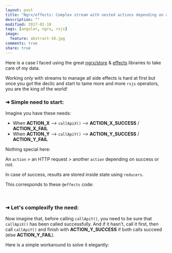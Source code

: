```yaml
---
layout: post
title: "Ngrx/effects: Complex stream with nested actions depending on another"
description: ""
modified: 2017-02-10
tags: [angular, ngrx, rxjs]
image:
  feature: abstract-10.jpg
comments: true
share: true  
---
```



Here is a case I faced using the great [ngrx/store](https://github.com/ngrx/store) & [effects](https://github.com/ngrx/effects) libraries to take care of my data.

Working only with streams to manage all side effects is hard at first but once you got the declic and start to tame more and more `rxjs` operators, you are the king of the world!
<br>


### ➜ Simple need to start:

Imagine you have these needs:

- When **ACTION_X** --> `callApiX()` --> **ACTION_X_SUCCESS** / **ACTION_X_FAIL**
- When **ACTION_Y** --> `callApiY()` --> **ACTION_Y_SUCCESS** / **ACTION_Y_FAIL**

Nothing special here:

An `action` > an HTTP request > another `action` depending on success or not.

In case of success, results are stored inside state using `reducers`.


This corresponds to these `@effects` code:

<script src="https://gist.github.com/bertrandg/6207c52d8d58d4ca6f2ed924131a65c9.js"></script>
<br>


### ➜ Let's complexify the need:

Now imagine that, before calling `callApiY()`, you need to be sure that `callApiX()` has been called successfully.
And if it hasn't, call it first, then call `callApiY()` and finish with **ACTION_Y_SUCCESS** if both calls succeed (else **ACTION_Y_FAIL**).

Here is a simple workaround to solve it elegantly:

<script src="https://gist.github.com/bertrandg/7efbc924d60164d05daaa7d0b4f89267.js"></script>

